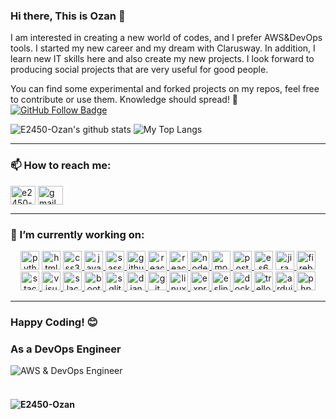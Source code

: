 ### Hi there, This is Ozan 👋

I am interested in creating a new world of codes, and I prefer AWS&DevOps tools. I started my new career and my dream with Clarusway. In addition, I learn new IT skills here and also create my new projects. I look forward to producing social projects that are very useful for good people.

You can find some experimental and forked projects on my repos, feel free to contribute or use them. Knowledge should spread! 💪
[![GitHub Follow Badge](https://img.shields.io/github/followers/E2450-Ozan?label=follow&style=social)](https://github.com/E2450-Ozan)

<p float="center">
  <img  src="https://github-readme-stats.vercel.app/api?username=E2450-Ozan&show_icons=true&count_private=true&hide=contribs,issues" alt="E2450-Ozan's github stats" />
  <img  src="https://github-readme-stats.vercel.app/api/top-langs/?username=E2450-Ozan&layout=compact&hide=html,css" alt="My Top Langs" />
</p>
<hr>

### 📫 How to reach me:
<p align="left">
<a href="https://www.linkedin.com/in/ozan-yagmur-devops-ozan/" target="blank"><img align="center" src="https://cdn.jsdelivr.net/npm/simple-icons@3.0.1/icons/linkedin.svg" alt="e2450-Ozan" height="30" width="40" /></a>
<a href="mailto:devops.ozanyagmur@gmail.com" target="blank"><img align="center" src="https://cdn.jsdelivr.net/npm/simple-icons@3.0.1/icons/gmail.svg" alt="gmail" height="30" width="40" /></a> 
</p>
<hr>

### 🔭 I’m currently working on:
<p align="center">
<!--✨--><a href="https://www.python.org/" target="_blank"> <img src="https://www.vectorlogo.zone/logos/python/python-icon.svg" alt="python" width="30" height="30"/></a> <!--✨--><a href="https://www.w3schools.com/html/" target="_blank"> <img src="https://iconape.com/wp-content/files/er/371108/svg/371108.svg" alt="html5" width="30" height="30"/></a> <!--✨--><a href="https://www.w3schools.com/css/" target="_blank"> <img src="https://iconape.com/wp-content/files/dj/370768/png/370768.png" alt="css3" width="30" height="30"/> </a> <!--✨--><a href="https://developer.mozilla.org/en-US/docs/Web/JavaScript" target="_blank"> <img src="https://iconape.com/wp-content/files/ez/353342/png/javascript-logo.png" alt="javascript" width="30" height="30"/> </a> <!--✨--><a href="https://sass-lang.com" target="_blank"> <img src="https://iconape.com/wp-content/files/qt/371430/svg/371430.svg" alt="sass" width="30" height="30"/> </a>  <!--✨--><a href="https://github.com/serdardurmus" target="_blank"> <img src="https://iconape.com/wp-content/files/na/64772/png/github-octocat.png" alt="github" width="30" height="30"/> </a> <!--✨--><a href="https://reactjs.org/" target="_blank"> <img src="https://iconape.com/wp-content/files/ec/371378/svg/371378.svg" alt="react" width="30" height="30"/> </a> <!--✨--><a href="https://reactnative.dev/" target="_blank"> <img src="./reactn.png" alt="reactnative" height="30"/> </a> <!--✨--><a href="https://nodejs.org" target="_blank"> <img src="https://iconape.com/wp-content/files/ww/11626/png/node-js.png" alt="nodejs" width="30" height="30"/> </a> <!--✨--><a href="https://www.mongodb.com/" target="_blank"> <img src="https://www.vectorlogo.zone/logos/mongodb/mongodb-icon.svg" alt="mongodb" width="30" height="30"/> </a> <!--✨--><a href="https://postman.com" target="_blank"> <img src="https://www.vectorlogo.zone/logos/getpostman/getpostman-icon.svg" alt="postman" width="30" height="30"/> </a> <!--✨--><a href="https://www.w3schools.com/js/js_es6.asp" target="_blank"><img src="./es6.jpg" width="30" height="30" alt = "es6" ></a> <!--✨--><a href="https://www.atlassian.com/software/jira" target="_blank"> <img src="https://iconape.com/wp-content/files/ew/71098/svg/jira-3.svg" alt="jira" width="30" height="30"/> </a> <!--✨--><a href="https://firebase.google.com/" target="_blank"> <img src="https://www.vectorlogo.zone/logos/firebase/firebase-icon.svg" alt="firebase" width="30" height="30"/> </a> <!--✨--><a href="https://stackoverflow.com/" target="_blank"> <img src="https://www.vectorlogo.zone/logos/stackoverflow/stackoverflow-icon.svg" alt="stackoverflow" width="30" height="30"/> </a> <!--✨--><a href="https://code.visualstudio.com/" target="_blank"> <img src="https://cdn.worldvectorlogo.com/logos/visual-studio-code-1.svg" alt="visualstudio" width="30" height="30"/> </a> <!--✨--><a href="https://slack.com/intl/en-no/" target="_blank"> <img src="https://cdn.worldvectorlogo.com/logos/slack-new-logo.svg" alt="slack" width="30" height="30"/> </a> <!--✨--><a href="https://getbootstrap.com" target="_blank"> <img src="https://iconape.com/wp-content/files/vp/370638/svg/bootstrap-logo-icon-png-svg.png" alt="bootstrap" width="30" height="30"/> </a> <!--✨--><a href="https://www.sqlite.org/index.html" target="_blank"> <img src="https://cdn.worldvectorlogo.com/logos/sqlite.svg" alt="sqlite" height="30"/> </a> <!--✨--><a href="https://www.djangoproject.com/" target="_blank"> <img src="https://iconape.com/wp-content/files/yw/17681/png/cib-django.png" alt="django" height="30"/> </a> <!--✨--><a href="https://git-scm.com/" target="_blank"> <img src="https://www.vectorlogo.zone/logos/git-scm/git-scm-icon.svg" alt="git" width="30" height="30"/> </a> <!--✨--><a href="https://www.linux.org/" target="_blank"> <img src="https://iconape.com/wp-content/files/le/76167/png/linux-tux-2.png" alt="linux" width="30" height="30"/> </a> <!--✨--><a href="https://expressjs.com/" target="_blank"> <img src="https://www.vectorlogo.zone/logos/expressjs/expressjs-icon.svg" alt="expressjs" width="30" height="30"/> </a> <!--✨--><a href="https://eslint.org/" target="_blank"> <img src="https://www.vectorlogo.zone/logos/eslint/eslint-icon.svg" alt="eslint" width="30" height="30"/> </a>  <!--✨--><a href="https://www.docker.com/" target="_blank"> <img src="https://www.vectorlogo.zone/logos/docker/docker-tile.svg" alt="docker" width="30" height="30"/> </a> <!--✨--><a href="https://trello.com/" target="_blank"> <img src="https://www.vectorlogo.zone/logos/trello/trello-icon.svg" alt="trello" width="30" height="30"/> </a> <!--✨--><a href="https://www.arduino.cc/" target="_blank"> <img src="https://www.vectorlogo.zone/logos/arduino/arduino-icon.svg" alt="arduino" width="30" height="30"/> </a> <!--✨--><a href="https://www.php.net/" target="_blank"> <img src="https://www.vectorlogo.zone/logos/php/php-icon.svg" alt="php" width="30" height="30"/> </a>
</p>
<hr>

### Happy Coding! 😊
### As a DevOps Engineer
![AWS & DevOps Engineer](https://developer.akamai.com/sites/default/files/2018-07/devops%20%281%29.gif)
<br><br>
#### <p align="left"> <img src="https://komarev.com/ghpvc/?username=E2450-Ozan" alt="E2450-Ozan" /> 
<!--
**E2450-Ozan/E2450-Ozan** is a ✨ _special_ ✨ repository because its `README.md` (this file) appears on your GitHub profile.

Here are some ideas to get you started:

- 🔭 I’m currently working on Kubernetes
- 🌱 I’m currently learning Rancher
- 👯 I’m looking to collaborate on Jenkins & Github Actions
- 🤔 I’m looking for help with Ansible
- 💬 Ask me about anything
- 📫 How to reach me: devops.ozanyagmur@gmail.com
- 😄 Pronouns: dejavu
- ⚡ Fun fact: AWS
-->
